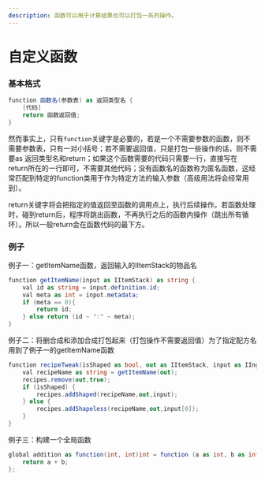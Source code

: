 ```yaml
---
description: 函数可以用于计算结果也可以打包一系列操作。
---
```


# 自定义函数

### 基本格式



```csharp
function 函数名(参数表) as 返回类型名 {
    [代码]
    return 函数返回值;
}
```

然而事实上，只有`function`关键字是必要的，若是一个不需要参数的函数，则不需要参数表，只有一对小括号；若不需要返回值，只是打包一些操作的话，则不需要as 返回类型名和return；如果这个函数需要的代码只需要一行，直接写在return所在的一行即可，不需要其他代码；没有函数名的函数称为匿名函数，这经常匹配到特定的function类用于作为特定方法的输入参数（高级用法将会经常用到）。

return关键字将会把指定的值返回至函数的调用点上，执行后续操作。若函数处理时，碰到return后，程序将跳出函数，不再执行之后的函数内操作（跳出所有循环）。所以一般return会在函数代码的最下方。

### 例子



例子一：getItemName函数，返回输入的IItemStack的物品名

```csharp
function getItemName(input as IItemStack) as string {
    val id as string = input.definition.id;
    val meta as int = input.metadata;
    if (meta == 0){
        return id;
    } else return (id ~ ":" ~ meta);
}
```

例子二：将删合成和添加合成打包起来（打包操作不需要返回值）为了指定配方名用到了例子一的getItemName函数

```csharp
function recipeTweak(isShaped as bool, out as IItemStack, input as IIngredient[][]) {
    val recipeName as string = getItemName(out);
    recipes.remove(out,true);
    if (isShaped) {
        recipes.addShaped(recipeName,out,input);
    } else {
        recipes.addShapeless(recipeName,out,input[0]);
    }
}
```

例子三：构建一个全局函数

```csharp
global addition as function(int, int)int = function (a as int, b as int) as int {
    return a + b;
};
```

